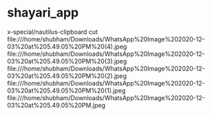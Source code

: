 # shayari_app
x-special/nautilus-clipboard
cut
file:///home/shubham/Downloads/WhatsApp%20Image%202020-12-03%20at%205.49.05%20PM%20(4).jpeg
file:///home/shubham/Downloads/WhatsApp%20Image%202020-12-03%20at%205.49.05%20PM%20(3).jpeg
file:///home/shubham/Downloads/WhatsApp%20Image%202020-12-03%20at%205.49.05%20PM%20(2).jpeg
file:///home/shubham/Downloads/WhatsApp%20Image%202020-12-03%20at%205.49.05%20PM%20(1).jpeg
file:///home/shubham/Downloads/WhatsApp%20Image%202020-12-03%20at%205.49.05%20PM.jpeg
